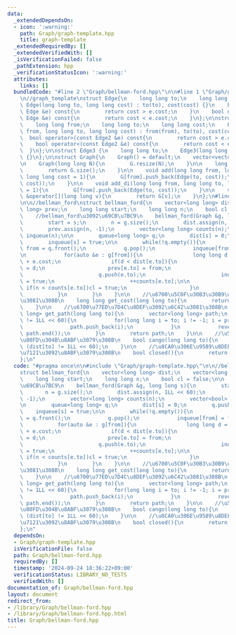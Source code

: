 ```yaml
---
data:
  _extendedDependsOn:
  - icon: ':warning:'
    path: Graph/graph-template.hpp
    title: graph-template
  _extendedRequiredBy: []
  _extendedVerifiedWith: []
  _isVerificationFailed: false
  _pathExtension: hpp
  _verificationStatusIcon: ':warning:'
  attributes:
    links: []
  bundledCode: "#line 2 \"Graph/bellman-ford.hpp\"\n\n#line 1 \"Graph/graph-template.hpp\"\
    \n//graph_template\nstruct Edge{\n    long long to;\n    long long cost;\n   \
    \ Edge(long long to, long long cost) : to(to), cost(cost) {}\n    bool operator>(const\
    \ Edge &e) const{\n        return cost > e.cost;\n    }\n    bool operator<(const\
    \ Edge &e) const{\n        return cost < e.cost;\n    }\n};\n\nstruct Edge2{\n\
    \    long long from;\n    long long to;\n    long long cost;\n    Edge2(long long\
    \ from, long long to, long long cost) : from(from), to(to), cost(cost) {}\n  \
    \  bool operator>(const Edge2 &e) const{\n        return cost > e.cost;\n    }\n\
    \    bool operator<(const Edge2 &e) const{\n        return cost < e.cost;\n  \
    \  }\n};\n\nstruct Edge3 {\n    long long to;\n    Edge3(long long to) : to(to)\
    \ {}\n};\n\nstruct Graph{\n    Graph() = default;\n    vector<vector<Edge>> G;\n\
    \n    Graph(long long N){\n        G.resize(N);\n    }\n\n    long long size(){\n\
    \        return G.size();\n    }\n\n    void add(long long from, long long to,\
    \ long long cost = 1){\n        G[from].push_back(Edge(to, cost));\n        G[to].push_back(Edge(from,\
    \ cost));\n    }\n\n    void add_di(long long from, long long to, long long cost\
    \ = 1){\n        G[from].push_back(Edge(to, cost));\n    }\n\n    vector<Edge>\
    \ &operator[](long long v){\n        return G[v];\n    }\n};\n#line 4 \"Graph/bellman-ford.hpp\"\
    \n\n//bellman_ford\nstruct bellman_ford{\n    vector<long long> dist;\n    vector<long\
    \ long> prev;\n    long long start;\n    long long n;\n    bool cl = false;\n\n\
    \    //bellman_ford\u3092\u69CB\u7BC9\n    bellman_ford(Graph &g, long long s){\n\
    \        start = s;\n        n = g.size();\n        dist.assign(n, 1LL << 60);\n\
    \        prev.assign(n, -1);\n        vector<long long> counts(n);\n        vector<bool>\
    \ inqueue(n);\n\n        queue<long long> q;\n        dist[s] = 0;\n        q.push(s);\n\
    \        inqueue[s] = true;\n\n        while(!q.empty()){\n            long long\
    \ from = q.front();\n            q.pop();\n            inqueue[from] = false;\n\
    \n            for(auto &e : g[from]){\n                long long d = dist[from]\
    \ + e.cost;\n                if(d < dist[e.to]){\n                    dist[e.to]\
    \ = d;\n                    prev[e.to] = from;\n                    if(!inqueue[e.to]){\n\
    \                        q.push(e.to);\n                        inqueue[e.to]\
    \ = true;\n                        ++counts[e.to];\n\n                       \
    \ if(n < counts[e.to])cl = true;\n                    }\n                }\n \
    \           }\n        }\n    }\n\n    //\u6700\u5C0F\u30B3\u30B9\u30C8\u3092\u6C42\
    \u3081\u308B\n    long long get_cost(long long to){\n        return dist[to];\n\
    \    }\n\n    //\u6700\u77ED\u7D4C\u8DEF\u3092\u6C42\u3081\u308B\n    vector<long\
    \ long> get_path(long long to){\n        vector<long long> path;\n        if(dist[to]\
    \ != 1LL << 60){\n            for(long long i = to; i != -1; i = prev[i]){\n \
    \               path.push_back(i);\n            }\n            reverse(path.begin(),\
    \ path.end());\n        }\n        return path;\n    }\n\n    //\u5230\u9054\u53EF\
    \u80FD\u304B\u8ABF\u3079\u308B\n    bool cango(long long to){\n        return\
    \ (dist[to] != 1LL << 60);\n    }\n\n    //\u8CA0\u306E\u9589\u8DEF\u306E\u6709\
    \u7121\u3092\u8ABF\u3079\u308B\n    bool closed(){\n        return cl;\n    }\n\
    };\n"
  code: "#pragma once\n\n#include \"Graph/graph-template.hpp\"\n\n//bellman_ford\n\
    struct bellman_ford{\n    vector<long long> dist;\n    vector<long long> prev;\n\
    \    long long start;\n    long long n;\n    bool cl = false;\n\n    //bellman_ford\u3092\
    \u69CB\u7BC9\n    bellman_ford(Graph &g, long long s){\n        start = s;\n \
    \       n = g.size();\n        dist.assign(n, 1LL << 60);\n        prev.assign(n,\
    \ -1);\n        vector<long long> counts(n);\n        vector<bool> inqueue(n);\n\
    \n        queue<long long> q;\n        dist[s] = 0;\n        q.push(s);\n    \
    \    inqueue[s] = true;\n\n        while(!q.empty()){\n            long long from\
    \ = q.front();\n            q.pop();\n            inqueue[from] = false;\n\n \
    \           for(auto &e : g[from]){\n                long long d = dist[from]\
    \ + e.cost;\n                if(d < dist[e.to]){\n                    dist[e.to]\
    \ = d;\n                    prev[e.to] = from;\n                    if(!inqueue[e.to]){\n\
    \                        q.push(e.to);\n                        inqueue[e.to]\
    \ = true;\n                        ++counts[e.to];\n\n                       \
    \ if(n < counts[e.to])cl = true;\n                    }\n                }\n \
    \           }\n        }\n    }\n\n    //\u6700\u5C0F\u30B3\u30B9\u30C8\u3092\u6C42\
    \u3081\u308B\n    long long get_cost(long long to){\n        return dist[to];\n\
    \    }\n\n    //\u6700\u77ED\u7D4C\u8DEF\u3092\u6C42\u3081\u308B\n    vector<long\
    \ long> get_path(long long to){\n        vector<long long> path;\n        if(dist[to]\
    \ != 1LL << 60){\n            for(long long i = to; i != -1; i = prev[i]){\n \
    \               path.push_back(i);\n            }\n            reverse(path.begin(),\
    \ path.end());\n        }\n        return path;\n    }\n\n    //\u5230\u9054\u53EF\
    \u80FD\u304B\u8ABF\u3079\u308B\n    bool cango(long long to){\n        return\
    \ (dist[to] != 1LL << 60);\n    }\n\n    //\u8CA0\u306E\u9589\u8DEF\u306E\u6709\
    \u7121\u3092\u8ABF\u3079\u308B\n    bool closed(){\n        return cl;\n    }\n\
    };\n"
  dependsOn:
  - Graph/graph-template.hpp
  isVerificationFile: false
  path: Graph/bellman-ford.hpp
  requiredBy: []
  timestamp: '2024-09-24 18:36:22+09:00'
  verificationStatus: LIBRARY_NO_TESTS
  verifiedWith: []
documentation_of: Graph/bellman-ford.hpp
layout: document
redirect_from:
- /library/Graph/bellman-ford.hpp
- /library/Graph/bellman-ford.hpp.html
title: Graph/bellman-ford.hpp
---
```

